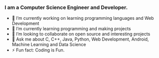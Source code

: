 ### I am a Computer Science Engineer and Developer.

- 🔭 I’m currently working on learning programming languages and Web Development
- 🌱 I’m currently learning programming and making projects
- 👯 I’m looking to collaborate on open source and interesting projects
- 💬 Ask me about C, C++, Java, Python, Web Development, Android, Machine Learning and Data Science
- ⚡ Fun fact: Coding is Fun.

